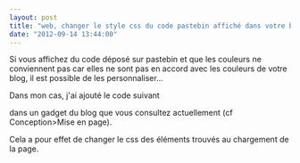 ```yaml
---
layout: post
title: "web, changer le style css du code pastebin affiché dans votre blog"
date: "2012-09-14 13:44:00"
---
```

Si vous affichez du code déposé sur pastebin et que les couleurs ne conviennent pas car elles ne sont pas en accord avec les couleurs de votre blog, il est possible de les personnaliser...

Dans mon cas, j'ai ajouté le code suivant 

<script src="https://pastebin.com/embed_js/pMqWxh4K"></script>

dans un gadget du blog que vous consultez actuellement (cf Conception&gt;Mise en page).

Cela a pour effet de changer le css des éléments trouvés au chargement de la page.

